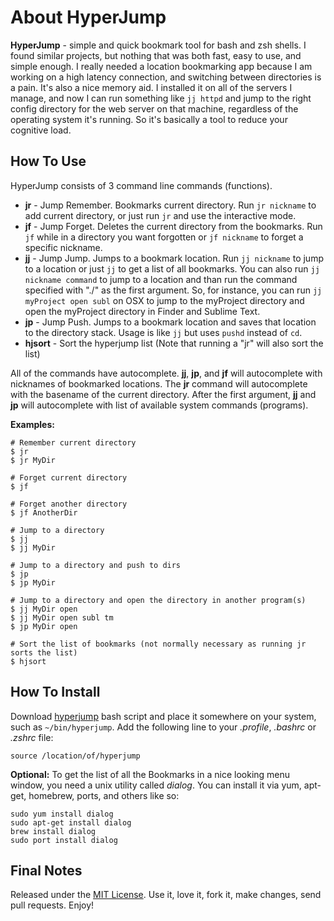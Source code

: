 # About HyperJump
__HyperJump__ - simple and quick bookmark tool for bash and zsh shells. I found similar projects, but nothing that was both fast, easy to use, and simple enough. I really needed a location bookmarking app because I am working on a high latency connection, and switching between directories is a pain. It's also a nice memory aid. I installed it on all of the servers I manage, and now I can run something like ``jj httpd`` and jump to the right config directory for the web server on that machine, regardless of the operating system it's running. So it's basically a tool to reduce your cognitive load.

## How To Use
HyperJump consists of 3 command line commands (functions).

* __jr__ - Jump Remember. Bookmarks current directory. Run ``jr nickname`` to add current directory, or just run ``jr`` and use the interactive mode.
* __jf__ - Jump Forget. Deletes the current directory from the bookmarks. Run ``jf`` while in a directory you want forgotten or ``jf nickname`` to forget a specific nickname.
* __jj__ - Jump Jump. Jumps to a bookmark location. Run ``jj nickname`` to jump to a location or just ``jj`` to get a list of all bookmarks. You can also run ``jj nickname command`` to jump to a location and than run the command specified with "./" as the first argument. So, for instance, you can run ``jj myProject open subl`` on OSX to jump to the myProject directory and open the myProject directory in Finder and Sublime Text.
* __jp__ - Jump Push. Jumps to a bookmark location and saves that location to the directory stack. Usage is like ``jj`` but uses ``pushd`` instead of ``cd``.
* __hjsort__ - Sort the hyperjump list (Note that running a "jr" will also sort the list)

All of the commands have autocomplete. __jj__, __jp__, and __jf__ will autocomplete with nicknames of bookmarked locations. The __jr__ command will autocomplete with the basename of the current directory. After the first argument, __jj__ and __jp__ will autocomplete with list of available system commands (programs).

**Examples:**

```
# Remember current directory
$ jr
$ jr MyDir

# Forget current directory
$ jf

# Forget another directory
$ jf AnotherDir

# Jump to a directory
$ jj
$ jj MyDir

# Jump to a directory and push to dirs
$ jp
$ jp MyDir
 
# Jump to a directory and open the directory in another program(s)
$ jj MyDir open
$ jj MyDir open subl tm 
$ jp MyDir open

# Sort the list of bookmarks (not normally necessary as running jr sorts the list)
$ hjsort
```

## How To Install

Download [hyperjump](https://github.com/x0054/hyperjump/raw/master/hyperjump) bash script and place it somewhere on your system, such as ``~/bin/hyperjump``. Add the following line to your _.profile_, _.bashrc_ or _.zshrc_ file:
```
source /location/of/hyperjump
```

**Optional:** To get the list of all the Bookmarks in a nice looking menu window, you need a unix utility called _dialog_. You can install it via yum, apt-get, homebrew, ports, and others like so:

```
sudo yum install dialog
sudo apt-get install dialog
brew install dialog
sudo port install dialog
```

## Final Notes
Released under the [MIT License](https://en.wikipedia.org/wiki/MIT_License). Use it, love it, fork it, make changes, send pull requests. Enjoy!
